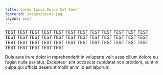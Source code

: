 ```yaml
---
title: Lorem Ipsum Dolor Sit Amet
featured: images/pic01.jpg
layout: post
---
```


<p>TEST TEST TEST TEST TEST TEST TEST TEST TEST TEST TEST TEST TEST TEST TEST TEST TEST TEST TEST TEST TEST TEST TEST TEST TEST TEST TEST TEST TEST TEST TEST TEST TEST TEST TEST TEST TEST TEST TEST TEST TEST</p>
<p>Duis aute irure dolor in reprehenderit in voluptate velit esse cillum dolore eu fugiat nulla pariatur. Excepteur sint occaecat cupidatat non proident, sunt in culpa qui officia deserunt mollit anim id est laborum.</p>
